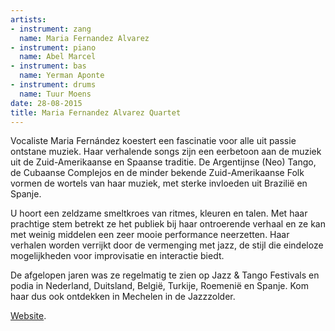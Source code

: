 ```yaml
---
artists:
- instrument: zang
  name: Maria Fernandez Alvarez
- instrument: piano
  name: Abel Marcel
- instrument: bas
  name: Yerman Aponte
- instrument: drums
  name: Tuur Moens
date: 28-08-2015
title: Maria Fernandez Alvarez Quartet
---
```

Vocaliste Maria Fernández koestert een fascinatie voor alle uit passie ontstane muziek. Haar verhalende songs 
zijn een eerbetoon aan de muziek uit de Zuid-Amerikaanse en Spaanse traditie. De Argentijnse (Neo) Tango, de 
Cubaanse Complejos en de minder bekende Zuid-Amerikaanse Folk vormen de wortels van haar muziek, met sterke 
invloeden uit Brazilië en Spanje. 

U hoort een zeldzame smeltkroes van ritmes, kleuren en talen. Met haar prachtige stem betrekt ze het publiek 
bij haar ontroerende verhaal en ze kan met weinig middelen een zeer mooie performance neerzetten. Haar verhalen 
worden verrijkt door de vermenging met jazz, de stijl die eindeloze mogelijkheden voor improvisatie en 
interactie biedt. 

De afgelopen jaren was ze regelmatig te zien op Jazz & Tango Festivals en podia in Nederland, Duitsland, België, 
Turkije, Roemenië en Spanje. Kom haar dus ook ontdekken in Mechelen in de Jazzzolder.

[Website](http://www.mariafernandezalvarez.com/).